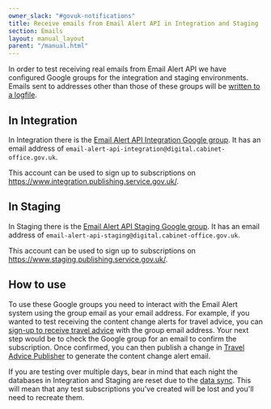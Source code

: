 ```yaml
---
owner_slack: "#govuk-notifications"
title: Receive emails from Email Alert API in Integration and Staging
section: Emails
layout: manual_layout
parent: "/manual.html"
---
```


In order to test receiving real emails from Email Alert API we have configured
Google groups for the integration and staging environments. Emails
sent to addresses other than those of these groups will be
[written to a logfile][logging-emails].

## In Integration

In Integration there is the [Email Alert API Integration Google
group][integration-group]. It has an email address of
`email-alert-api-integration@digital.cabinet-office.gov.uk`.

This account can be used to sign up to subscriptions on
https://www.integration.publishing.service.gov.uk/.

## In Staging

In Staging there is the [Email Alert API Staging Google
group][staging-group]. It has an email address of
`email-alert-api-staging@digital.cabinet-office.gov.uk`.

This account can be used to sign up to subscriptions on
https://www.staging.publishing.service.gov.uk/.

## How to use

To use these Google groups you need to interact with the Email Alert system
using the group email as your email address. For example, if you wanted to test
receiving the content change alerts for travel advice, you can
[sign-up to receive travel advice][travel-advice] with the group email address.
Your next step would be to check the Google group for
an email to confirm the subscription. Once confirmed, you can then publish
a change in [Travel Advice Publisher][] to generate the content change
alert email.

If you are testing over multiple days, bear in mind that each night the
databases in Integration and Staging are reset due to the [data sync][].
This will mean that any test subscriptions you've created will be lost and
you'll need to recreate them.

[logging-emails]: https://github.com/alphagov/email-alert-api/blob/006afa2ee6c35631b83b16519f8af2c6c2ea5c59/app/services/send_email_service/send_pseudo_email.rb#L10-L20
[integration-group]: https://groups.google.com/a/digital.cabinet-office.gov.uk/g/email-alert-api-integration
[travel-advice]: https://www.integration.publishing.service.gov.uk/foreign-travel-advice/thailand/email-signup
[Travel Advice Publisher]: https://travel-advice-publisher.integration.publishing.service.gov.uk/admin/countries/thailand
[staging-group]: https://groups.google.com/a/digital.cabinet-office.gov.uk/g/email-alert-api-staging
[data sync]: /manual/govuk-env-sync.html
